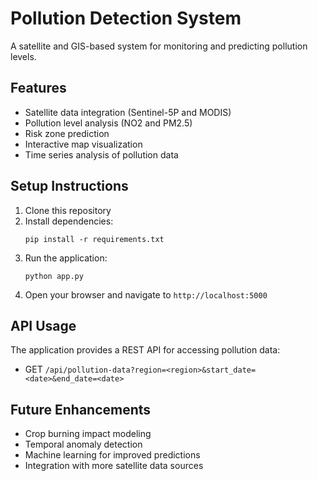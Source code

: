 # Pollution Detection System

A satellite and GIS-based system for monitoring and predicting pollution levels.

## Features

- Satellite data integration (Sentinel-5P and MODIS)
- Pollution level analysis (NO2 and PM2.5)
- Risk zone prediction
- Interactive map visualization
- Time series analysis of pollution data

## Setup Instructions

1. Clone this repository
2. Install dependencies:
   ```
   pip install -r requirements.txt
   ```
3. Run the application:
   ```
   python app.py
   ```
4. Open your browser and navigate to `http://localhost:5000`

## API Usage

The application provides a REST API for accessing pollution data:

- GET `/api/pollution-data?region=<region>&start_date=<date>&end_date=<date>`

## Future Enhancements

- Crop burning impact modeling
- Temporal anomaly detection
- Machine learning for improved predictions
- Integration with more satellite data sources
